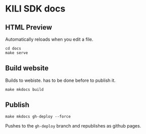 # KILI SDK docs

## HTML Preview

Automatically reloads when you edit a file.

```
cd docs
make serve
```

## Build website

Builds to webiste. has to be done before to publish it.

```
make mkdocs build
```

## Publish

```
make mkdocs gh-deploy --force
```

Pushes to the `gh-deploy` branch and republishes as github pages.

